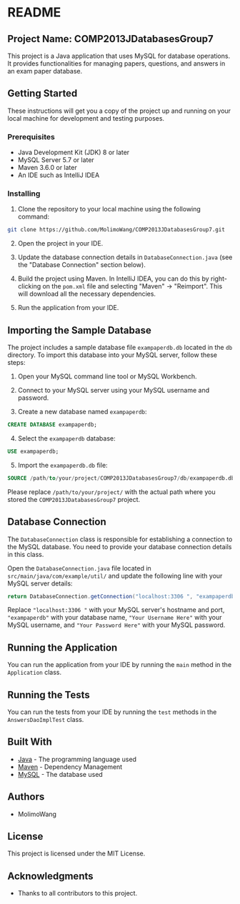 # README

## Project Name: COMP2013JDatabasesGroup7

This project is a Java application that uses MySQL for database operations. It provides functionalities for managing papers, questions, and answers in an exam paper database.

## Getting Started

These instructions will get you a copy of the project up and running on your local machine for development and testing purposes.

### Prerequisites

- Java Development Kit (JDK) 8 or later
- MySQL Server 5.7 or later
- Maven 3.6.0 or later
- An IDE such as IntelliJ IDEA

### Installing

1. Clone the repository to your local machine using the following command:

```bash
git clone https://github.com/MolimoWang/COMP2013JDatabasesGroup7.git
```

2. Open the project in your IDE.

3. Update the database connection details in `DatabaseConnection.java` (see the "Database Connection" section below).

4. Build the project using Maven. In IntelliJ IDEA, you can do this by right-clicking on the `pom.xml` file and selecting "Maven" -> "Reimport". This will download all the necessary dependencies.

5. Run the application from your IDE.

## Importing the Sample Database

The project includes a sample database file `exampaperdb.db` located in the `db` directory. To import this database into your MySQL server, follow these steps:

1. Open your MySQL command line tool or MySQL Workbench.

2. Connect to your MySQL server using your MySQL username and password.

3. Create a new database named `exampaperdb`:

```sql
CREATE DATABASE exampaperdb;
```

4. Select the `exampaperdb` database:

```sql
USE exampaperdb;
```

5. Import the `exampaperdb.db` file:

```sql
SOURCE /path/to/your/project/COMP2013JDatabasesGroup7/db/exampaperdb.db;
```

Please replace `/path/to/your/project/` with the actual path where you stored the `COMP2013JDatabasesGroup7` project.

## Database Connection

The `DatabaseConnection` class is responsible for establishing a connection to the MySQL database. You need to provide your database connection details in this class.

Open the `DatabaseConnection.java` file located in `src/main/java/com/example/util/` and update the following line with your MySQL server details:

```java
return DatabaseConnection.getConnection("localhost:3306 ", "exampaperdb", "Your Username Here", "Your Password Here");
```

Replace `"localhost:3306 "` with your MySQL server's hostname and port, `"exampaperdb"` with your database name, `"Your Username Here"` with your MySQL username, and `"Your Password Here"` with your MySQL password.

## Running the Application

You can run the application from your IDE by running the `main` method in the `Application` class.

## Running the Tests

You can run the tests from your IDE by running the `test` methods in the `AnswersDaoImplTest` class.

## Built With

- [Java](https://www.java.com/) - The programming language used
- [Maven](https://maven.apache.org/) - Dependency Management
- [MySQL](https://www.mysql.com/) - The database used

## Authors

- MolimoWang

## License

This project is licensed under the MIT License.

## Acknowledgments

- Thanks to all contributors to this project.